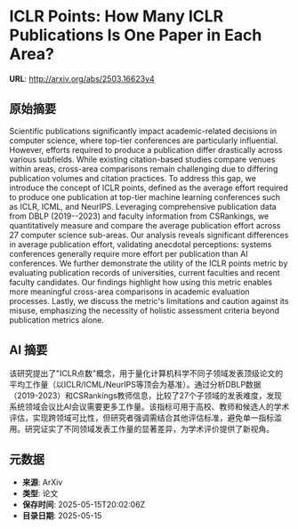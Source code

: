 # ICLR Points: How Many ICLR Publications Is One Paper in Each Area?

**URL**: http://arxiv.org/abs/2503.16623v4

## 原始摘要

Scientific publications significantly impact academic-related decisions in
computer science, where top-tier conferences are particularly influential.
However, efforts required to produce a publication differ drastically across
various subfields. While existing citation-based studies compare venues within
areas, cross-area comparisons remain challenging due to differing publication
volumes and citation practices.
  To address this gap, we introduce the concept of ICLR points, defined as the
average effort required to produce one publication at top-tier machine learning
conferences such as ICLR, ICML, and NeurIPS. Leveraging comprehensive
publication data from DBLP (2019--2023) and faculty information from
CSRankings, we quantitatively measure and compare the average publication
effort across 27 computer science sub-areas. Our analysis reveals significant
differences in average publication effort, validating anecdotal perceptions:
systems conferences generally require more effort per publication than AI
conferences.
  We further demonstrate the utility of the ICLR points metric by evaluating
publication records of universities, current faculties and recent faculty
candidates. Our findings highlight how using this metric enables more
meaningful cross-area comparisons in academic evaluation processes. Lastly, we
discuss the metric's limitations and caution against its misuse, emphasizing
the necessity of holistic assessment criteria beyond publication metrics alone.


## AI 摘要

该研究提出了"ICLR点数"概念，用于量化计算机科学不同子领域发表顶级论文的平均工作量（以ICLR/ICML/NeurIPS等顶会为基准）。通过分析DBLP数据（2019-2023）和CSRankings教师信息，比较了27个子领域的发表难度，发现系统领域会议比AI会议需要更多工作量。该指标可用于高校、教师和候选人的学术评估，实现跨领域可比性，但研究者强调需结合其他评估标准，避免单一指标滥用。研究证实了不同领域发表工作量的显著差异，为学术评价提供了新视角。

## 元数据

- **来源**: ArXiv
- **类型**: 论文
- **保存时间**: 2025-05-15T20:02:06Z
- **目录日期**: 2025-05-15
